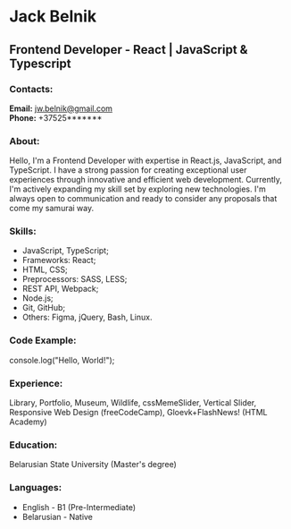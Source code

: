 # Jack Belnik

## Frontend Developer - React | JavaScript & Typescript

### Contacts:
**Email:** jw.belnik@gmail.com  
**Phone:** +37525*******

### About:
Hello, I'm a Frontend Developer with expertise in React.js, JavaScript, and TypeScript. I have a strong passion for creating exceptional user experiences through innovative and efficient web development. Currently, I'm actively expanding my skill set by exploring new technologies. I'm always open to communication and ready to consider any proposals that come my samurai way.

### Skills:
- JavaScript, TypeScript;
- Frameworks: React;
- HTML, CSS;
- Preprocessors: SASS, LESS;
- REST API, Webpack;
- Node.js;
- Git, GitHub;
- Others: Figma, jQuery, Bash, Linux.

### Code Example:
console.log("Hello, World!");

### Experience:
Library, Portfolio, Museum, Wildlife, cssMemeSlider, Vertical Slider, Responsive Web Design (freeCodeCamp), Gloevk+FlashNews! (HTML Academy)

### Education:
Belarusian State University (Master's degree)

### Languages:
- English - B1 (Pre-Intermediate)
- Belarusian - Native